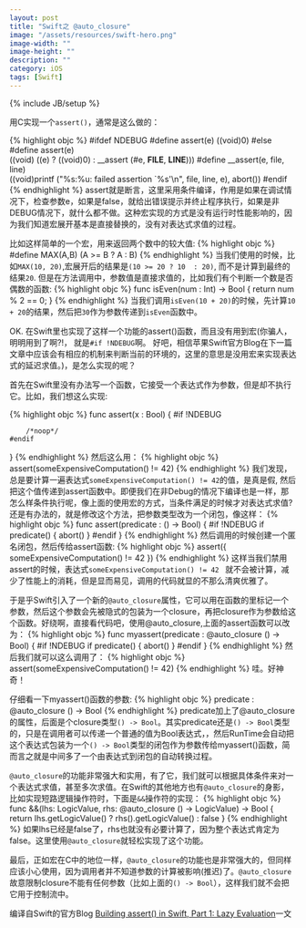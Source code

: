 ```yaml
---
layout: post
title: "Swift之 @auto_closure"
image: "/assets/resources/swift-hero.png"
image-width: ""
image-height: ""
description: ""
category: iOS
tags: [Swift]
---
```

{% include JB/setup %}

用C实现一个`assert()`，通常是这么做的：

{% highlight objc %}
#ifdef NDEBUG
#define assert(e)  ((void)0)
#else
#define assert(e)  \
    ((void) ((e) ? ((void)0) : __assert (#e, __FILE__, __LINE__)))
#define __assert(e, file, line) \
    ((void)printf ("%s:%u: failed assertion `%s'\n", file, line, e), abort())
#endif
{% endhighlight %} 
assert就是断言，这里采用条件编译，作用是如果在调试情况下，检查参数e，如果是false，就给出错误提示并终止程序执行，如果是非DEBUG情况下，就什么都不做。这种宏实现的方式是没有运行时性能影响的，因为我们知道宏展开基本是直接替换的，没有对表达式求值的过程。

比如这样简单的一个宏，用来返回两个数中的较大值:
{% highlight objc %}
#define MAX(A,B) (A >= B ? A : B)
{% endhighlight %} 
当我们使用的时候，比如`MAX(10, 20)`,宏展开后的结果是`(10 >= 20 ? 10  : 20)`, 而不是计算到最终的结果`20`. 但是在方法调用中，参数值是直接求值的，比如我们有个判断一个数是否偶数的函数:
{% highlight objc %}
func isEven(num : Int) -> Bool {
    return num % 2 == 0;
}
{% endhighlight %} 
当我们调用`isEven(10 + 20)`的时候，先计算`10 + 20`的结果，然后把`30`作为参数传递到`isEven`函数中。

OK. 在Swift里也实现了这样一个功能的assert()函数，而且没有用到宏(你骗人，明明用到了啊?!， 就是`#if !NDEBUG`啊。 好吧，相信苹果Swift官方Blog在下一篇文章中应该会有相应的机制来判断当前的环境的，这里的意思是没用宏来实现表达式的延迟求值。)，是怎么实现的呢？

首先在Swift里没有办法写一个函数，它接受一个表达式作为参数，但是却不执行它。比如，我们想这么实现:

{% highlight objc %}
func assert(x : Bool) {
    #if !NDEBUG

        /*noop*/
    #endif
}
{% endhighlight %} 
然后这么用：
{% highlight objc %}
assert(someExpensiveComputation() != 42)
{% endhighlight %} 
我们发现，总是要计算一遍表达式`someExpensiveComputation() != 42`的值，是真是假, 然后把这个值传递到assert函数中。即便我们在非Debug的情况下编译也是一样，那怎么样条件执行呢，像上面的使用宏的方式，当条件满足的时候才对表达式求值? 还是有办法的，就是修改这个方法，把参数类型改为一个闭包，像这样：
{% highlight objc %}
func assert(predicate : () -> Bool) {
    #if !NDEBUG
        if predicate() {
            abort()
        }
    #endif
}
{% endhighlight %} 
然后调用的时候创建一个匿名闭包，然后传给assert函数:
{% highlight objc %}
assert({ someExpensiveComputation() != 42 })
{% endhighlight %} 
这样当我们禁用assert的时候，表达式`someExpensiveComputation() != 42 ` 就不会被计算，减少了性能上的消耗，但是显而易见，调用的代码就显的不那么清爽优雅了。

于是乎Swift引入了一个新的`@auto_closure`属性，它可以用在函数的里标记一个参数，然后这个参数会先被隐式的包装为一个closure，再把closure作为参数给这个函数。好绕啊，直接看代码吧，使用@auto_closure,上面的assert函数可以改为：
{% highlight objc %}
func myassert(predicate : @auto_closure () -> Bool) {
    #if !NDEBUG
        if predicate() {
            abort()
        }
    #endif
}
{% endhighlight %} 
然后我们就可以这么调用了：
{% highlight objc %}
assert(someExpensiveComputation() != 42)
{% endhighlight %} 
哇。好神奇！

仔细看一下myassert()函数的参数:
{% highlight objc %}
predicate : @auto_closure () -> Bool
{% endhighlight %} 
predicate加上了@auto_closure的属性，后面是个closure类型`() -> Bool`。其实predicate还是`() -> Bool`类型的，只是在调用者可以传递一个普通的值为Bool表达式，，然后RunTime会自动把这个表达式包装为一个`() -> Bool`类型的闭包作为参数传给myassert()函数，简而言之就是中间多了一个由表达式到闭包的自动转换过程。

`@auto_closure`的功能非常强大和实用，有了它，我们就可以根据具体条件来对一个表达式求值，甚至多次求值。在Swift的其他地方也有`@auto_closure`的身影，比如实现短路逻辑操作符时，下面是`&&`操作符的实现：
{% highlight objc %}
func &&(lhs: LogicValue, rhs: @auto_closure () -> LogicValue) -> Bool {
    return lhs.getLogicValue() ? rhs().getLogicValue() : false
}
{% endhighlight %} 
如果lhs已经是false了，rhs也就没有必要计算了，因为整个表达式肯定为false。这里使用`@auto_closure`就轻松实现了这个功能。

最后，正如宏在C中的地位一样，`@auto_closure`的功能也是非常强大的，但同样应该小心使用，因为调用者并不知道参数的计算被影响(推迟)了。`@auto_closure`故意限制closure不能有任何参数（比如上面的`() -> Bool`），这样我们就不会把它用于控制流中。


编译自Swift的官方Blog [Building assert() in Swift, Part 1: Lazy Evaluation](https://developer.apple.com/swift/blog/?id=4)一文


